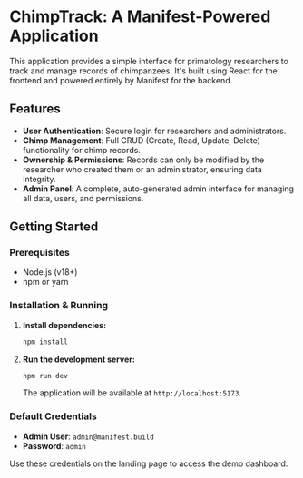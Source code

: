 # ChimpTrack: A Manifest-Powered Application

This application provides a simple interface for primatology researchers to track and manage records of chimpanzees. It's built using React for the frontend and powered entirely by Manifest for the backend.

## Features

- **User Authentication**: Secure login for researchers and administrators.
- **Chimp Management**: Full CRUD (Create, Read, Update, Delete) functionality for chimp records.
- **Ownership & Permissions**: Records can only be modified by the researcher who created them or an administrator, ensuring data integrity.
- **Admin Panel**: A complete, auto-generated admin interface for managing all data, users, and permissions.

## Getting Started

### Prerequisites

- Node.js (v18+)
- npm or yarn

### Installation & Running

1.  **Install dependencies:**
    ```bash
    npm install
    ```

2.  **Run the development server:**
    ```bash
    npm run dev
    ```
    The application will be available at `http://localhost:5173`.

### Default Credentials

- **Admin User**: `admin@manifest.build`
- **Password**: `admin`

Use these credentials on the landing page to access the demo dashboard.

